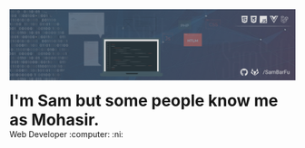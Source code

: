 <img src="https://github.com/SamBarFu/SamBarFu/blob/main/bannerReadme.png"/>

<h1 style="margin: 1rem 0 0 0;">I'm Sam  but some people know me as Mohasir.</h1>
Web Developer :computer: :ni:
<!--
**SamBarFu/SamBarFu** is a ✨ _special_ ✨ repository because its `README.md` (this file) appears on your GitHub profile.

Here are some ideas to get you started:

- 🔭 I’m currently working on ...
- 🌱 I’m currently learning ...
- 👯 I’m looking to collaborate on ...
- 🤔 I’m looking for help with ...
- 💬 Ask me about ...
- 📫 How to reach me: ...
- 😄 Pronouns: ...
- ⚡ Fun fact: ...
-->

